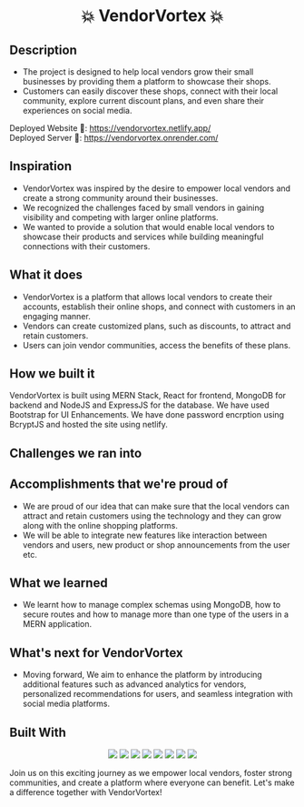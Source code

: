 <h1 align="center">💥 VendorVortex 💥</h1>

## Description

- The project is designed to help local vendors grow their small businesses by providing them a platform to showcase their shops.
- Customers can easily discover these shops, connect with their local community, explore current discount plans, and even share their experiences on social media.

Deployed Website 🔗: https://vendorvortex.netlify.app/
<br/>
Deployed Server 🔗: https://vendorvortex.onrender.com/

## Inspiration

- VendorVortex was inspired by the desire to empower local vendors and create a strong community around their businesses.
- We recognized the challenges faced by small vendors in gaining visibility and competing with larger online platforms. 
- We wanted to provide a solution that would enable local vendors to showcase their products and services while building meaningful connections with their customers.

## What it does

- VendorVortex is a platform that allows local vendors to create their accounts, establish their online shops, and connect with customers in an engaging manner. 
- Vendors can create customized plans, such as discounts, to attract and retain customers. 
- Users can join vendor communities, access the benefits of these plans.

## How we built it

VendorVortex is built using MERN Stack, React for frontend, MongoDB for backend and NodeJS and ExpressJS for the database. We have used Bootstrap for UI Enhancements. We have done password encrption using BcryptJS and hosted the site using netlify.

## Challenges we ran into



## Accomplishments that we're proud of

- We are proud of our idea that can make sure that the local vendors can attract and retain customers using the technology and they can grow along with the online shopping platforms. 
- We will be able to integrate new features like interaction between vendors and users, new product or shop announcements from the user etc.

## What we learned

- We learnt how to manage complex schemas using MongoDB, how to secure routes and how to manage more than one type of the users in a MERN application.

## What's next for VendorVortex

- Moving forward, We aim to enhance the platform by introducing additional features such as advanced analytics for vendors, personalized recommendations for users, and seamless integration with social media platforms. 

## Built With

<div align="center">
  <img src="https://img.shields.io/badge/javascript-%23323330.svg?style=for-the-badge&logo=javascript&logoColor=%23F7DF1E"/>
  <img src="https://img.shields.io/badge/react-%2320232a.svg?style=for-the-badge&logo=react&logoColor=%2361DAFB"/>
  <img src="https://img.shields.io/badge/MongoDB-47A248?style=for-the-badge&logo=mongodb&logoColor=white"/>
  <img src="https://img.shields.io/badge/NPM-%23CB3837.svg?style=for-the-badge&logo=npm&logoColor=white"/>
  <img src="https://img.shields.io/badge/Express.js-000000?style=for-the-badge&logo=express&logoColor=white"/>
  <img src="https://img.shields.io/badge/node.js-6DA55F?style=for-the-badge&logo=node.js&logoColor=white"/>
  <img src=" https://img.shields.io/badge/bootstrap-%23563D7C.svg?style=for-the-badge&logo=bootstrap&logoColor=white"/>
  <img src="https://img.shields.io/badge/github-%23121011.svg?style=for-the-badge&logo=github&logoColor=white" />
</div>

Join us on this exciting journey as we empower local vendors, foster strong communities, and create a platform where everyone can benefit. Let's make a difference together with VendorVortex!